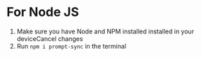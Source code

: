 # For Node JS

1. Make sure you have Node and NPM installed installed in your deviceCancel changes
2. Run `npm i prompt-sync` in the terminal
